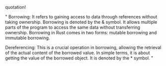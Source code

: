 
quotation!

"
Borrowing: It refers to gaining access to data through references without taking ownership. 
Borrowing is denoted by the & symbol. 
It allows multiple parts of the program to access the same data without transferring ownership. 
Borrowing in Rust comes in two forms: mutable borrowing and immutable borrowing.


Dereferencing: This is a crucial operation in borrowing, allowing the retrieval of the actual content of the borrowed value. 
In simple terms, it is about getting the value of the borrowed object. 
It is denoted by the * symbol.
"


